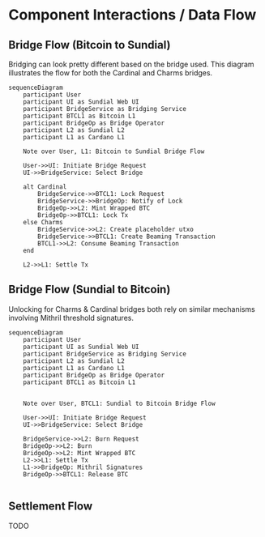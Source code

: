 # Component Interactions / Data Flow

## Bridge Flow (Bitcoin to Sundial)
Bridging can look pretty different based on the bridge used. This diagram illustrates the flow for both the Cardinal and Charms bridges.

```mermaid
sequenceDiagram
    participant User
    participant UI as Sundial Web UI
    participant BridgeService as Bridging Service
    participant BTCL1 as Bitcoin L1
    participant BridgeOp as Bridge Operator
    participant L2 as Sundial L2
    participant L1 as Cardano L1

    Note over User, L1: Bitcoin to Sundial Bridge Flow

    User->>UI: Initiate Bridge Request
    UI->>BridgeService: Select Bridge

    alt Cardinal
        BridgeService->>BTCL1: Lock Request
        BridgeService->>BridgeOp: Notify of Lock
        BridgeOp->>L2: Mint Wrapped BTC
        BridgeOp->>BTCL1: Lock Tx
    else Charms
        BridgeService->>L2: Create placeholder utxo
        BridgeService->>BTCL1: Create Beaming Transaction
        BTCL1->>L2: Consume Beaming Transaction
    end

    L2->>L1: Settle Tx
```

## Bridge Flow (Sundial to Bitcoin)
Unlocking for Charms & Cardinal bridges both rely on similar mechanisms involving Mithril threshold signatures.

```mermaid
sequenceDiagram
    participant User
    participant UI as Sundial Web UI
    participant BridgeService as Bridging Service
    participant L2 as Sundial L2
    participant L1 as Cardano L1
    participant BridgeOp as Bridge Operator
    participant BTCL1 as Bitcoin L1


    Note over User, BTCL1: Sundial to Bitcoin Bridge Flow

    User->>UI: Initiate Bridge Request
    UI->>BridgeService: Select Bridge

    BridgeService->>L2: Burn Request
    BridgeOp->>L2: Burn
    BridgeOp->>L2: Mint Wrapped BTC
    L2->>L1: Settle Tx
    L1->>BridgeOp: Mithril Signatures
    BridgeOp->>BTCL1: Release BTC


```

## Settlement Flow
TODO

